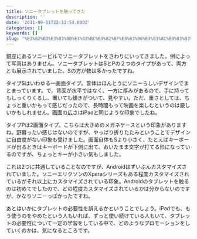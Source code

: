 ```yaml
---
title: ソニータブレットを触ってきた
description: ''
date: '2011-09-11T22:12:54.000Z'
categories: []
keywords: []
slug: "%E3%82%BD%E3%83%8B%E3%83%BC%E3%82%BF%E3%83%96%E3%83%AC%E3%83%83%E3%83%88%E3%82%92%E8%A7%A6%E3%81%A3%E3%81%A6%E3%81%8D%E3%81%9F"
---
```

銀座にあるソニービルでソニータブレットをさわりにいってきました。例によって写真はありません。ソニータブレットはSとPの２つのタイプがあって、両方とも展示されていました。Sの方が数は多かったですね。

タイプSはいわゆる一画面タイプ。筐体はほんとうにソニーらしいデザインでまとまっています。で、背面が水平ではなく、一方に厚みがあるので、手に持ってもしっくりくるし、置いても傾きがついて、見やすい。ただ、重さとしては、ちょっと重いかもって感じだったので、長時間もって映画を楽しむというのは厳しいかもしれません。画面の広さはiPadと同じような印象でしたね。

タイプPは2画面タイプ。こちらは大きめのメガネケースという印象がありますね。野暮ったい感じはないのですが、やっぱり折りたたみということでデザインに自由度がない印象も受けました。画面自体もSより小さく、たとえばキーボードが出るときはキーボードが下側に出て、おいたまま文字が打てる形になっているのですが、ちょっとキーが小さい気もしました。

これは2つに共通していることなのですが、Androidはずいぶんカスタマイズされていました。ソニーエリクソンのXperaシリーズもある程度カスタマイズされているがそれ以上にカスタマイズされている印象。Androidのタブレットを触るのは初めてでしたので、どの程度カスタマイズされているかは分からないのですが、かなりソニーっぽかったですね。

あとはいかにタブレットの必要性を訴えるかということでしょう。iPadでも、もう使うのをやめたという人もいれば、ずっと使い続けている人もいて、タブレットの必要性について一定の学習をしている中で、どのようなプロモーションをしていくのかは、気になるところです。